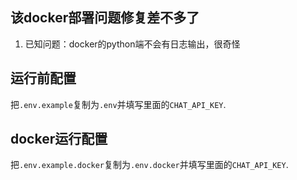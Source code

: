 ## 该docker部署问题修复差不多了

1. 已知问题：docker的python端不会有日志输出，很奇怪

## 运行前配置

把`.env.example`复制为`.env`并填写里面的`CHAT_API_KEY`.

## docker运行配置

把`.env.example.docker`复制为`.env.docker`并填写里面的`CHAT_API_KEY`.

